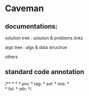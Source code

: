 # Caveman

## documentations:
solution tree : solution & problems links

algs tree : algs & data structrue

others

## standard code annotation
/**
     * 
     * 
     * pro:
     * tag: 
     * sol: 
     * mis:
     *     
     * fol:
     * oth:
     */
### 

